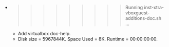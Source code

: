 * >>>>>>>>> Running inst-xtra-vboxguest-additions-doc.sh ...
  * Add virtualbox doc-help.
  * Disk size = 5967844K. Space Used = 8K. Runtime = 00:00:00:00.
